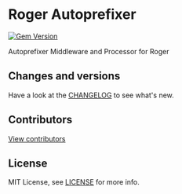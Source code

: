 # Roger Autoprefixer

[![Gem Version](https://badge.fury.io/rb/roger_autoprefixer.png)](http://badge.fury.io/rb/roger_autoprefixer)

Autoprefixer Middleware and Processor for Roger

## Changes and versions

Have a look at the [CHANGELOG](CHANGELOG.md) to see what's new.

## Contributors

[View contributors](https://github.com/digitpaint/roger_autoprefixer/graphs/contributors)

## License

MIT License, see [LICENSE](LICENSE) for more info.